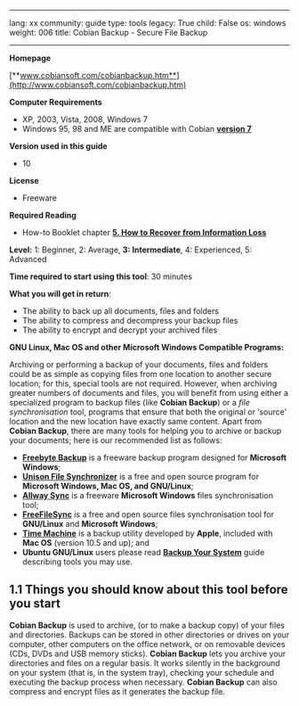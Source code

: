 

---

lang: xx
community: guide
type: tools
legacy: True
child: False
os: windows
weight: 006
title: Cobian Backup - Secure File Backup

---

**Homepage**

[**www.cobiansoft.com/cobianbackup.htm**](http://www.cobiansoft.com/cobianbackup.htm)

**Computer Requirements**

- XP, 2003, Vista, 2008, Windows 7 
- Windows 95, 98 and ME are compatible with Cobian [**version 7**](/sites/securitybkp.ngoinabox.org/security/files/cobian/Cb7Setup.exe)

**Version used in this guide**

- 10

**License**

- Freeware 

**Required Reading**

- How-to Booklet chapter [**5. How to Recover from Information Loss**](/chapter-5)

**Level:** 1: Beginner, 2: Average, **3: Intermediate**,
4: Experienced, 5: Advanced


**Time required to start using this tool**: 30 minutes


**What you will get in return**:

- The ability to back up all documents, files and folders
- The ability to compress and decompress your backup files
- The ability to encrypt and decrypt your archived files 

**GNU Linux, Mac OS and other Microsoft Windows Compatible Programs:**

Archiving or performing a backup of your documents, files and folders could be as simple as copying files from one location to another secure location; for this, special tools are not required. However, when archiving greater numbers of documents and files, you will benefit from using either a specialized program to backup files (like **Cobian Backup**) or a *file synchronisation* tool, programs that ensure that both the original or ‘source’ location and the new location have exactly same content. Apart from **Cobian Backup**, there are many tools for helping you to archive or backup your documents; here is our recommended list as follows: 

- [**Freebyte Backup**](http://www.freebyte.com/fbbackup/) is a freeware backup program designed for **Microsoft Windows**;
- [**Unison File Synchronizer**](http://www.cis.upenn.edu/~bcpierce/unison/) is a free and open source program for **Microsoft Windows, Mac OS, and GNU/Linux**;
- [**Allway Sync**](http://allwaysync.com/) is a freeware **Microsoft Windows** files synchronisation tool;
- [**FreeFileSync**](http://freefilesync.sourceforge.net/) is a free and open source files synchronisation tool for **GNU/Linux** and **Microsoft Windows**;
- [**Time Machine**](https://secure.wikimedia.org/wikipedia/en/wiki/Time_Machine_%28Mac_OS%29) is a backup utility developed by **Apple**, included with **Mac OS** (version 10.5 and up); and
- **Ubuntu GNU/Linux** users please read [**Backup Your System**](https://help.ubuntu.com/community/BackupYourSystem) guide describing tools you may use.

## 1.1 Things you should know about this tool before you start ##

**Cobian Backup** is used to archive, (or to make a backup copy) of your files and directories. Backups can be stored in other directories or drives on your computer, other computers on the office network, or on removable devices (CDs, DVDs and USB memory sticks). **Cobian Backup** lets you archive your directories and files on a regular basis. It works silently in the background on your system (that is, in the system tray), checking your schedule and executing the backup process when
necessary. **Cobian Backup** can also compress and encrypt files as it generates the backup file.


